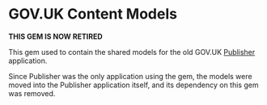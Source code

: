 # GOV.UK Content Models

**THIS GEM IS NOW RETIRED**

This gem used to contain the shared models for the old GOV.UK [Publisher][publisher] application.

[Publisher]: https://github.com/alphagov/publisher

Since Publisher was the only application using the gem, the models
were moved into the Publisher application itself, and its dependency
on this gem was removed.
